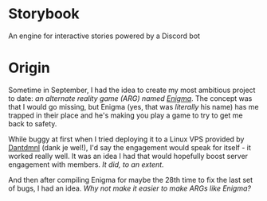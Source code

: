 # Storybook
 An engine for interactive stories powered by a Discord bot

# Origin
 Sometime in September, I had the idea to create my most ambitious project to date: *an alternate reality game (ARG) named [Enigma](https://github.com/IOServerSoftware/halloween-enigma)*. The concept was that I would go missing, but Enigma (yes, that was *literally* his name) has me trapped in their place and he's making you play a game to try to get me back to safety.
 
 While buggy at first when I tried deploying it to a Linux VPS provided by [Dantdmnl](https://github.com/Dantdmnl) (dank je wel!), I'd say the engagement would speak for itself - it worked really well. It was an idea I had that would hopefully boost server engagement with members. *It did, to an extent.*

 And then after compiling Enigma for maybe the 28th time to fix the last set of bugs, I had an idea. *Why not make it easier to make ARGs like Enigma?*
